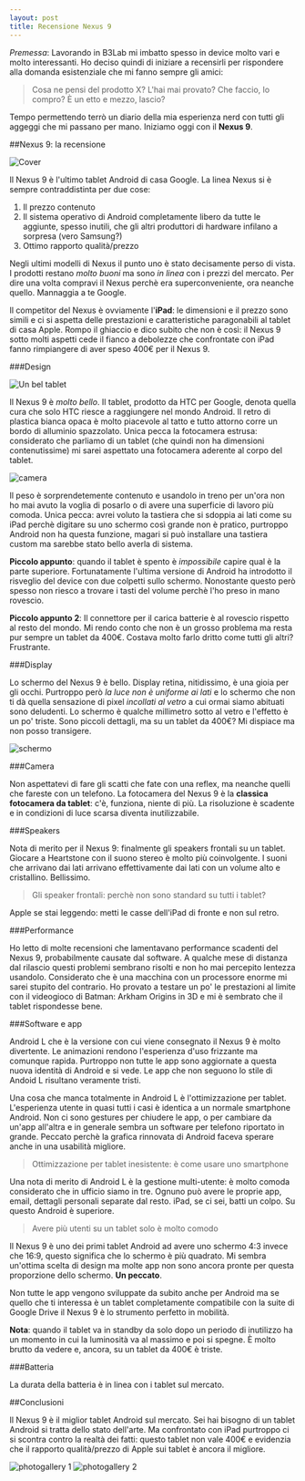 ```yaml
---
layout: post
title: Recensione Nexus 9
---
```


*Premessa*: Lavorando in B3Lab mi imbatto spesso in device molto vari e molto interessanti. Ho deciso quindi di iniziare a recensirli per rispondere alla domanda esistenziale che mi fanno sempre gli amici: 

> Cosa ne pensi del prodotto X? L'hai mai provato? Che faccio, lo compro? È un etto e mezzo, lascio?

Tempo permettendo terrò un diario della mia esperienza nerd con tutti gli aggeggi che mi passano per mano. Iniziamo oggi con il **Nexus 9**.

##Nexus 9: la recensione

![Cover](/images/nexus/cover.jpg "Cover")

Il Nexus 9 è l'ultimo tablet Android di casa Google. La linea Nexus si è sempre contraddistinta per due cose:

1. Il prezzo contenuto
2. Il sistema operativo di Android completamente libero da tutte le aggiunte, spesso inutili, che gli altri produttori di hardware infilano a sorpresa (vero Samsung?)
3. Ottimo rapporto qualità/prezzo

Negli ultimi modelli di Nexus il punto uno è stato decisamente perso di vista. I prodotti restano *molto buoni* ma sono *in linea* con i prezzi del mercato. Per dire una volta compravi il Nexus perchè era superconveniente, ora neanche quello. Mannaggia a te Google.

Il competitor del Nexus è ovviamente l'**iPad**: le dimensioni e il prezzo sono simili e ci si aspetta delle prestazioni e caratteristiche paragonabili al tablet di casa Apple. Rompo il ghiaccio e dico subito che non è così: il Nexus 9 sotto molti aspetti cede il fianco a debolezze che confrontate con iPad fanno rimpiangere di aver speso 400€ per il Nexus 9.

###Design

![Un bel tablet](/images/nexus/bello.jpg "Bello")

Il Nexus 9 è *molto bello*. Il tablet, prodotto da HTC per Google, denota quella cura che solo HTC riesce a raggiungere nel mondo Android. Il retro di plastica bianca opaca è molto piacevole al tatto e tutto attorno corre un bordo di alluminio spazzolato. Unica pecca la fotocamera estrusa: considerato che parliamo di un tablet (che quindi non ha dimensioni contenutissime) mi sarei aspettato una fotocamera aderente al corpo del tablet.

![camera](/images/nexus/camera.jpg "camera")

Il peso è sorprendetemente contenuto e usandolo in treno per un'ora non ho mai avuto la voglia di posarlo o di avere una superficie di lavoro più comoda. Unica pecca: avrei voluto la tastiera che si sdoppia ai lati come su iPad perchè digitare su uno schermo così grande non è pratico, purtroppo Android non ha questa funzione, magari si può installare una tastiera custom ma sarebbe stato bello averla di sistema.

**Piccolo appunto**: quando il tablet è spento è *impossibile* capire qual è la parte superiore. Fortunatamente l'ultima versione di Android ha introdotto il risveglio del device con due colpetti sullo schermo. Nonostante questo però spesso non riesco a trovare i tasti del volume perchè l'ho preso in mano rovescio.

**Piccolo appunto 2**: Il connettore per il carica batterie è al rovescio rispetto al resto del mondo. Mi rendo conto che non è un grosso problema ma resta pur sempre un tablet da 400€. Costava molto farlo dritto come tutti gli altri? Frustrante.

###Display

Lo schermo del Nexus 9 è bello. Display retina, nitidissimo, è una gioia per gli occhi. Purtroppo però *la luce non è uniforme ai lati* e lo schermo che non ti dà quella sensazione di pixel *incollati al vetro* a cui ormai siamo abituati sono deludenti. Lo schermo è qualche millimetro sotto al vetro e l'effetto è un po' triste. Sono piccoli dettagli, ma su un tablet da 400€? Mi dispiace ma non posso transigere.

![schermo](/images/nexus/schermo.jpg "schermo")

###Camera

Non aspettatevi di fare gli scatti che fate con una reflex, ma neanche quelli che fareste con un telefono. La fotocamera del Nexus 9 è la **classica fotocamera da tablet**: c'è, funziona, niente di più. La risoluzione è scadente e in condizioni di luce scarsa diventa inutilizzabile.

###Speakers

Nota di merito per il Nexus 9: finalmente gli speakers frontali su un tablet. Giocare a Heartstone con il suono stereo è molto più coinvolgente. I suoni che arrivano dai lati arrivano effettivamente dai lati con un volume alto e cristallino. Bellissimo.

> Gli speaker frontali: perchè non sono standard su tutti i tablet?

Apple se stai leggendo: metti le casse dell'iPad di fronte e non sul retro.

###Performance

Ho letto di molte recensioni che lamentavano performance scadenti del Nexus 9, probabilmente causate dal software. A qualche mese di distanza dal rilascio questi problemi sembrano risolti e non ho mai percepito lentezza usandolo. Considerato che è una macchina con un processore enorme mi sarei stupito del contrario. Ho provato a testare un po' le prestazioni al limite con il videogioco di Batman: Arkham Origins in 3D e mi è sembrato che il tablet rispondesse bene.

###Software e app 

Android L che è la versione con cui viene consegnato il Nexus 9 è molto divertente. Le animazioni rendono l'esperienza d'uso frizzante ma comunque rapida. Purtroppo non tutte le app sono aggiornate a questa nuova identità di Android e si vede. Le app che non seguono lo stile di Andoid L risultano veramente tristi.

Una cosa che manca totalmente in Android L è l'ottimizzazione per tablet. L'esperienza utente in quasi tutti i casi è identica a un normale smartphone Android. Non ci sono gestures per chiudere le app, o per cambiare da un'app all'altra e in generale sembra un software per telefono riportato in grande. Peccato perchè la grafica rinnovata di Android faceva sperare anche in una usabilità migliore.

> Ottimizzazione per tablet inesistente: è come usare uno smartphone

Una nota di merito di Android L è la gestione multi-utente: è molto comoda considerato che in ufficio siamo in tre. Ognuno può avere le proprie app, email, dettagli personali separate dal resto. iPad, se ci sei, batti un colpo. Su questo Android è superiore.

> Avere più utenti su un tablet solo è molto comodo

Il Nexus 9 è uno dei primi tablet Android ad avere uno schermo 4:3 invece che 16:9, questo significa che lo schermo è più quadrato. Mi sembra un'ottima scelta di design ma molte app non sono ancora pronte per questa proporzione dello schermo. **Un peccato**.

Non tutte le app vengono sviluppate da subito anche per Android ma se quello che ti interessa è un tablet completamente compatibile con la suite di Google Drive il Nexus 9 è lo strumento perfetto in mobilità.

**Nota**: quando il tablet va in standby da solo dopo un periodo di inutilizzo ha un momento in cui la luminosità va al massimo e poi si spegne. È molto brutto da vedere e, ancora, su un tablet da 400€ è triste.


###Batteria

La durata della batteria è in linea con i tablet sul mercato.

##Conclusioni

Il Nexus 9 è il miglior tablet Android sul mercato. Sei hai bisogno di un tablet Android si tratta dello stato dell'arte. Ma confrontato con iPad purtroppo ci si scontra contro la realtà dei fatti: questo tablet non vale 400€ e evidenzia che il rapporto qualità/prezzo di Apple sui tablet è ancora il migliore.

![photogallery 1](/images/nexus/1.jpg "Foto 1")
![photogallery 2](/images/nexus/2.jpg "Foto 2")
